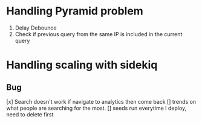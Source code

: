 # Handling Pyramid problem

1. Delay Debounce
2. Check if previous query from the same IP is included in the current query

# Handling scaling with sidekiq

## Bug
[x] Search doesn't work if navigate to analytics then come back
[] trends on what people are searching for the most.
[] seeds run everytime I deploy, need to delete first